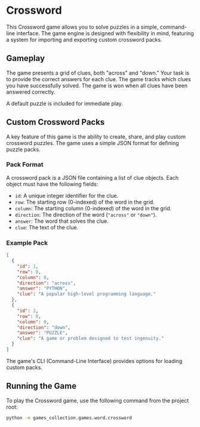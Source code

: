 # Crossword

This Crossword game allows you to solve puzzles in a simple, command-line interface. The game engine is designed with flexibility in mind, featuring a system for importing and exporting custom crossword packs.

## Gameplay

The game presents a grid of clues, both "across" and "down." Your task is to provide the correct answers for each clue. The game tracks which clues you have successfully solved. The game is won when all clues have been answered correctly.

A default puzzle is included for immediate play.

## Custom Crossword Packs

A key feature of this game is the ability to create, share, and play custom crossword puzzles. The game uses a simple JSON format for defining puzzle packs.

### Pack Format

A crossword pack is a JSON file containing a list of clue objects. Each object must have the following fields:

- `id`: A unique integer identifier for the clue.
- `row`: The starting row (0-indexed) of the word in the grid.
- `column`: The starting column (0-indexed) of the word in the grid.
- `direction`: The direction of the word (`"across"` or `"down"`).
- `answer`: The word that solves the clue.
- `clue`: The text of the clue.

### Example Pack

```json
[
  {
    "id": 1,
    "row": 0,
    "column": 0,
    "direction": "across",
    "answer": "PYTHON",
    "clue": "A popular high-level programming language."
  },
  {
    "id": 2,
    "row": 0,
    "column": 0,
    "direction": "down",
    "answer": "PUZZLE",
    "clue": "A game or problem designed to test ingenuity."
  }
]
```

The game's CLI (Command-Line Interface) provides options for loading custom packs.

## Running the Game

To play the Crossword game, use the following command from the project root:

```bash
python -m games_collection.games.word.crossword
```